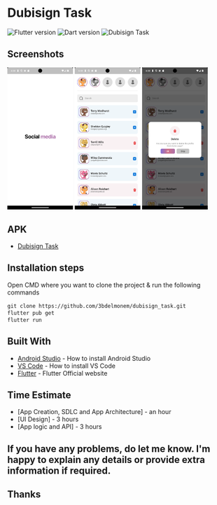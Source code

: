 # Dubisign Task
![Flutter version](https://img.shields.io/badge/Flutter-Version%203.16.9-blue) ![Dart version](https://img.shields.io/badge/Dart-Version%203.2.6-blue) ![Dubisign Task](https://img.shields.io/badge/Dubisign%20Task-Version%201.0.0-green)


## Screenshots

<img src="https://github.com/3bdelmonem/dubisign_task/blob/main/screenshots/screenshot_one.png" width="150"> <img src="https://github.com/3bdelmonem/dubisign_task/blob/main/screenshots/screenshot_two.png" width="150"> <img src="https://github.com/3bdelmonem/dubisign_task/blob/main/screenshots/screenshot_three.png" width="150">


## APK

- [Dubisign Task](https://github.com/3bdelmonem/dubisign_task/blob/main/apk/Dubisign%20Task.apk)


## Installation steps

Open CMD where you want to clone the project & run the following commands

```
git clone https://github.com/3bdelmonem/dubisign_task.git
flutter pub get
flutter run

```

## Built With

- [Android Studio](https://developer.android.com/studio/install) - How to install Android Studio
- [VS Code](https://code.visualstudio.com/) - How to install VS Code
- [Flutter](https://flutter.dev) - Flutter Official website


## Time Estimate

- [App Creation, SDLC and App Architecture] - an hour
- [UI Design] - 3 hours
- [App logic and API] - 3 hours


## If you have any problems, do let me know. I'm happy to explain any details or provide extra information if required.


## Thanks
